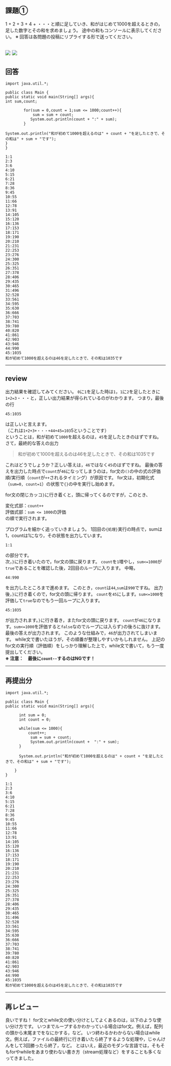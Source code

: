 ## 課題①
1 + 2 + 3 + 4 + ・・・と順に足していき、和がはじめて1000を超えるときの，足した数字とその和を求めましょう。
途中の和もコンソールに表示してください。
※ 回答は各問題の投稿にリプライする形で送ってください。

![](../img/lesson03-01-01.png)
![](../img/lesson03-01-02.png)
---

## 回答
```
import java.util.*;

public class Main {
public static void main(String[] args){
int sum,count;

        for(sum = 0,count = 1;sum <= 1000;count++){
            sum = sum + count;
           System.out.println(count + ":" + sum);
        }

System.out.println("和が初めて1000を超えるのは" + count + "を足したときで、その和は" + sum + "です");
}
}

1:1
2:3
3:6
4:10
5:15
6:21
7:28
8:36
9:45
10:55
11:66
12:78
13:91
14:105
15:120
16:136
17:153
18:171
19:190
20:210
21:231
22:253
23:276
24:300
25:325
26:351
27:378
28:406
29:435
30:465
31:496
32:528
33:561
34:595
35:630
36:666
37:703
38:741
39:780
40:820
41:861
42:903
43:946
44:990
45:1035
和が初めて1000を超えるのは46を足したときで、その和は1035です
```

---

## review

出力結果を確認してみてください。
`0`に`1`を足した時は`1`，`1`に`2`を足したときに`1+2=3`・・・と，正しい出力結果が得られているのがわかります。
つまり，最後の行
```
45:1035
```
は正しいと言えます。  
（これは`1+2+3+・・・+44+45=103`5ということです）  
ということは，和が初めて`1000`を超えるのは，`45`を足したときのはずですね。  
さて，最終的な答えの出力

>和が初めて1000を超えるのは46を足したときで、その和は1035です

これはどうでしょうか？正しい答えは，`46`ではなく`45`のはずですね。
最後の答えを出力した時点で`count`が`46`になってしまうのは，for文の`()`の中の式の評価順/実行順（`count`が`++`されるタイミング）が原因です。
for文は，初期化式（`sum=0, count=1`）の状態で`{}`の中を実行し始めます。  

for文の閉じカッコ`}`に行き着くと，頭に帰ってくるのですが，このとき、  

変化式部：`count++`  
評価式部：`sum <= 1000`の評価  
の順で実行されます。  

プログラムを細かく追っていきましょう。
1回目の`{処理}`実行の時点で，sumは1，countは1になり，その状態を出力しています。
```
1:1
```
の部分です。  
次，`}`に行き着いたので，for文の頭に戻ります。
`count`を`1`増やし，`sum<=1000`が`true`であることを確認した後，2回目のループに入ります。
中略，
```
44:990
```
を出力したところまで進めます。
このとき，`count`は`44`,`sum`は`990`ですね。
出力後，`}`に行き着くので，for文の頭に帰ります。
`count`を`45`にします。`sum<=1000`を評価して`true`なのでもう一回ループに入ります。
```
45:1035
```
が出力されます。`}`に行き着き，またfor文の頭に戻ります。
`count`が`46`になります。`sum<=1000`を評価すると`false`なのでループには入らず`}`の後ろに抜けます。
最後の答えが出力されます。
このような仕組みで，`46`が出力されてしまいます。
while文で書いたほうが，その順番が整理しやすいかもしれません。
上記のfor文の実行順（評価順）をしっかり理解した上で，while文で書いて，もう一度提出してください。  
**※ 注意：　最後に`count--`するのはNGです！**

---

## 再提出分
```
import java.util.*;

public class Main {
public static void main(String[] args){

      int sum = 0;
      int count = 0;
     
      while(sum <= 1000){
          count++;
           sum = sum + count;
           System.out.println(count +  ":" + sum);
      }
   
      System.out.println("和が初めて1000を超えるのは" + count + "を足したときで、その和は" + sum + "です");
   
    }
}

1:1
2:3
3:6
4:10
5:15
6:21
7:28
8:36
9:45
10:55
11:66
12:78
13:91
14:105
15:120
16:136
17:153
18:171
19:190
20:210
21:231
22:253
23:276
24:300
25:325
26:351
27:378
28:406
29:435
30:465
31:496
32:528
33:561
34:595
35:630
36:666
37:703
38:741
39:780
40:820
41:861
42:903
43:946
44:990
45:1035
和が初めて1000を超えるのは45を足したときで、その和は1035です
```

---

## 再レビュー

良いですね！
for文とwhile文の使い分けとしてよくあるのは，以下のような使い分け方です。
いつまでループするかわかっている場合はfor文。例えば，配列の頭から末尾までをなにかする，など。
いつ終わるかわからない場合はwhile文。例えば，ファイルの最終行に行き着いたら終了するような処理や，じゃんけんをして3回勝ったら終了，など。
とはいえ，最近のモダンな言語では，そもそもforやwhileをあまり使わない書き方（stream処理など）をすることも多くなってきました。